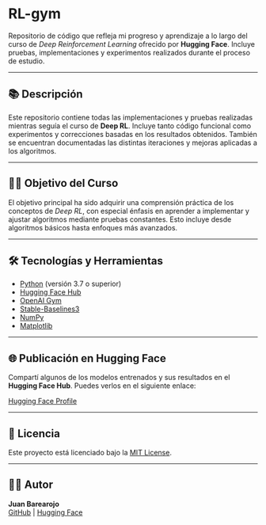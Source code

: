 # RL-gym

Repositorio de código que refleja mi progreso y aprendizaje a lo largo del curso de *Deep Reinforcement Learning* ofrecido por **Hugging Face**. Incluye pruebas, implementaciones y experimentos realizados durante el proceso de estudio.

---

## 📚 Descripción
Este repositorio contiene todas las implementaciones y pruebas realizadas mientras seguía el curso de **Deep RL**. Incluye tanto código funcional como experimentos y correcciones basadas en los resultados obtenidos. También se encuentran documentadas las distintas iteraciones y mejoras aplicadas a los algoritmos.

---

## 🧑‍🏫 Objetivo del Curso
El objetivo principal ha sido adquirir una comprensión práctica de los conceptos de *Deep RL*, con especial énfasis en aprender a implementar y ajustar algoritmos mediante pruebas constantes. Esto incluye desde algoritmos básicos hasta enfoques más avanzados.

---

## 🛠️ Tecnologías y Herramientas

- [Python](https://www.python.org/) (versión 3.7 o superior)
- [Hugging Face Hub](https://huggingface.co/)
- [OpenAI Gym](https://github.com/openai/gym)
- [Stable-Baselines3](https://github.com/DLR-RM/stable-baselines3)
- [NumPy](https://numpy.org/)
- [Matplotlib](https://matplotlib.org/)

---

## 🌐 Publicación en Hugging Face
Compartí algunos de los modelos entrenados y sus resultados en el **Hugging Face Hub**. Puedes verlos en el siguiente enlace:

[Hugging Face Profile](https://huggingface.co/Barearojojuan)

---

## 📄 Licencia
Este proyecto está licenciado bajo la [MIT License](LICENSE).

---

## 🧑‍💻 Autor
**Juan Barearojo**  
[GitHub](https://github.com/juanbarearojo/RL-gym) | [Hugging Face](https://huggingface.co/Barearojojuan)
